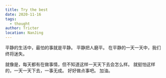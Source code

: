 ```yaml
---
title: Try the best
date: 2020-11-16
tags: 
  - thought
author: Tricter
location: NanJing
---
```


平静的生活中，最怕的事就是平静。
平静把人磨平。
在平静的一天一天中，我们终将迷失。

就像是，每天都有在做事情，但不知道这样一天天下去会怎么样。
就挺怕这样的，一天一天下去，一事无成。
好好做点事吧。
加油。